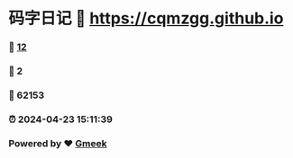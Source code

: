 # 码字日记 :link: https://cqmzgg.github.io 
### :page_facing_up: [12](https://cqmzgg.github.io/tag.html) 
### :speech_balloon: 2 
### :hibiscus: 62153 
### :alarm_clock: 2024-04-23 15:11:39 
### Powered by :heart: [Gmeek](https://github.com/Meekdai/Gmeek)
